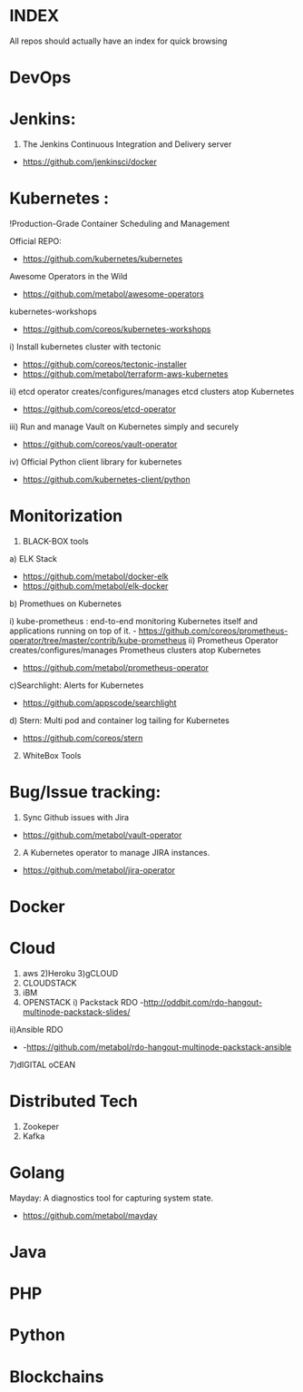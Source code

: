 # INDEX
All repos should actually have an index for quick browsing

# DevOps


# Jenkins:
1) The Jenkins Continuous Integration and Delivery server
  - https://github.com/jenkinsci/docker



# Kubernetes :  
!Production-Grade Container Scheduling and Management 

Official REPO:
- https://github.com/kubernetes/kubernetes

Awesome Operators in the Wild
 - https://github.com/metabol/awesome-operators
 
kubernetes-workshops
- https://github.com/coreos/kubernetes-workshops

 i) Install kubernetes cluster with tectonic
  - https://github.com/coreos/tectonic-installer
  - https://github.com/metabol/terraform-aws-kubernetes
  
 ii) etcd operator creates/configures/manages etcd clusters atop Kubernetes
 - https://github.com/coreos/etcd-operator
 
 iii) Run and manage Vault on Kubernetes simply and securely 
  - https://github.com/coreos/vault-operator
   
 
   iv) Official Python client library for kubernetes 
   - https://github.com/kubernetes-client/python
   



#  Monitorization

  
1) BLACK-BOX tools

a)  ELK Stack 
 - https://github.com/metabol/docker-elk
 - https://github.com/metabol/elk-docker  
  
b) Promethues on Kubernetes
  
  i) kube-prometheus : end-to-end monitoring Kubernetes itself and applications running on top of it.
    - https://github.com/coreos/prometheus-operator/tree/master/contrib/kube-prometheus
  ii) Prometheus Operator creates/configures/manages Prometheus clusters atop Kubernetes 
   - https://github.com/metabol/prometheus-operator
   
   
   c)Searchlight: Alerts for Kubernetes 
  - https://github.com/appscode/searchlight
  
  
 d) Stern: Multi pod and container log tailing for Kubernetes 
  - https://github.com/coreos/stern
  
  
   
2) WhiteBox Tools
 

# Bug/Issue tracking:

1) Sync Github issues with Jira
  - https://github.com/metabol/vault-operator
2) A Kubernetes operator to manage JIRA instances. 
  - https://github.com/metabol/jira-operator


   
#  Docker

  
  
# Cloud

1) aws
2)Heroku
3)gCLOUD
4) CLOUDSTACK
5) iBM
6) OPENSTACK
i) Packstack RDO
-http://oddbit.com/rdo-hangout-multinode-packstack-slides/

ii)Ansible RDO
 - -https://github.com/metabol/rdo-hangout-multinode-packstack-ansible

7)dIGITAL oCEAN


# Distributed Tech

1) Zookeper
2) Kafka


# Golang
Mayday: A diagnostics tool for capturing system state. 
- https://github.com/metabol/mayday

# Java



# PHP


# Python




# Blockchains


